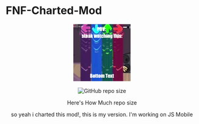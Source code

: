 # FNF-Charted-Mod

<p align="center">
<img alt="logo" src="https://github.com/MmarkiXD/FNF-Charted-Mod/blob/master/SpammiaMod/pack.png">

<p align="center">
<img alt="GitHub repo size" src="https://img.shields.io/github/repo-size/MmarkiXD/FNF-Charted-Mod">

<p align="center">
Here's How Much repo size

<p align="center">
so yeah i charted this mod!, this is my version. I'm working on JS Mobile